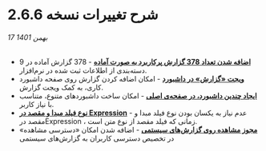#  شرح تغییرات نسخه 2.6.6
###### 17 بهمن 1401

- [**اضافه شدن تعداد 378 گزارش پرکاربرد به صورت آماده**](https://github.com/1stco/PayamGostarDocs/blob/master/help2.5.4/Management-and-reports/FrequentlyUsedReports/FrequentlyUsedReportsIntroduction.md) - 378 گزارش آماده در 9 دسته‌بندی از اطلاعات ثبت شده در نرم‌افزار.
- [**ویجت «گزارش» در داشبورد**](https://github.com/1stco/PayamGostarDocs/blob/master/help2.5.4/home/widget/ReportWidget.md) - امکان اضافه کردن گزارش روی صفحه داشبورد کاری، به کمک ویجت گزارش.
- [**ایجاد چندین داشبورد، در صفحه‌ی اصلی**](https://github.com/1stco/PayamGostarDocs/blob/master/help2.5.4/home/MultiDashboard.md) - امکان ساخت داشبوردهای متنوع، متناسب با نیاز کاربر.
- [**نوع فیلد مبدا و مقصد در Expression**]() - عدم نیاز به یکسان بودن نوع فیلد مبدا و مقصد  درExpression  ، زمانی که فیلد مقصد از نوع متن است.
- [**مجوز مشاهده روی گزارش‌های سیستمی**](https://github.com/1stco/PayamGostarDocs/blob/master/help2.5.4/Management-and-reports/FrequentlyUsedReports/ReportAccessSettings.md) - اضافه شدن امکان «دسترسی مشاهده» در تخصیص دسترسی کاربران به گزارش‌های سیستمی
